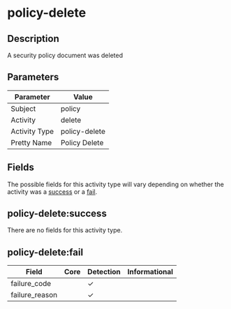 policy-delete
=============

Description
-----------
A security policy document was deleted

Parameters
----------
| Parameter     | Value         |
| ------------- | ------------- |
| Subject       | policy        |
| Activity      | delete        |
| Activity Type | policy-delete |
| Pretty Name   | Policy Delete |


Fields
------

The possible fields for this activity type will vary depending on whether the activity was a [success](#policy-deletesuccess) or a [fail](#policy-deletefail).


policy-delete:success
---------------------

There are no fields for this activity type.


policy-delete:fail
------------------

| Field          | Core | Detection | Informational |
| -------------- | ---- | --------- | ------------- |
| failure_code   |      | &#10003;  |               |
| failure_reason |      | &#10003;  |               |